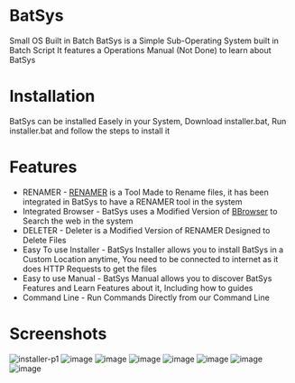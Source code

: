# BatSys
Small OS Built in Batch
BatSys is a Simple Sub-Operating System built in Batch Script
It features a Operations Manual (Not Done) to learn about BatSys
# Installation
BatSys can be installed Easely in your System, Download installer.bat, Run installer.bat and follow the steps to install it
# Features
- RENAMER - <a href="https://github.com/PressTpro/RENAMER">RENAMER</a> is a Tool Made to Rename files, it has been integrated in BatSys to have a RENAMER tool in the system
- Integrated Browser - BatSys uses a Modified Version of <a href="https://github.com/BBrowser/BBrowser">BBrowser</a> to Search the web in the system
- DELETER - Deleter is a Modified Version of RENAMER Designed to Delete Files
- Easy To use Installer -  BatSys Installer allows you to install BatSys in a Custom Location anytime, You need to be connected to internet as it does HTTP Requests to get the files
- Easy to use Manual - BatSys Manual allows you to discover BatSys Features and Learn Features about it, Including how to guides
- Command Line - Run Commands Directly from our Command Line
# Screenshots
![installer-p1](https://user-images.githubusercontent.com/95140308/187315376-18920242-ac2a-4cbf-99a1-c93e50601a3f.png)
![image](https://user-images.githubusercontent.com/95140308/187315474-0ba30062-2c9e-4a72-8cde-c8f67d443c05.png)
![image](https://user-images.githubusercontent.com/95140308/187315511-67a14285-90b2-4e6e-b3f6-85471fc832b4.png)
![image](https://user-images.githubusercontent.com/95140308/187315567-cd5c6ed1-6e33-4c57-8d00-83f286639001.png)
![image](https://user-images.githubusercontent.com/95140308/187315605-b5c9daaa-49fb-449a-a329-e9343ac73247.png)
![image](https://user-images.githubusercontent.com/95140308/187315624-727c0b99-b885-4d98-93ab-ec49bee44467.png)
![image](https://user-images.githubusercontent.com/95140308/187315653-2c52001b-7b4d-460d-b32d-6e086609f4db.png)
![image](https://user-images.githubusercontent.com/95140308/187315689-697adb30-0045-4244-90b5-ccae2f33f40d.png)


